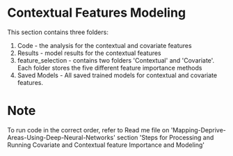 # Contextual Features Modeling

This section contains three folders: 
  1) Code - the analysis for the contextual and covariate features
  2) Results - model results for the contextual features
  3) feature_selection - contains two folders 'Contextual' and 'Covariate'. Each folder stores the five different feature importance methods
  4) Saved Models - All saved trained models for contextual and covariate features.

# Note
To run code in the correct order, refer to Read me file on 'Mapping-Deprive-Areas-Using-Deep-Neural-Networks' section 'Steps for Processing and Running Covariate and Contextual feature Importance and Modeling'
